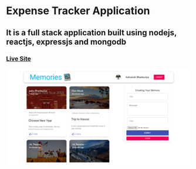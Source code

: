 # Expense Tracker Application

## It is a full stack application  built using nodejs, reactjs, expressjs and mongodb

### [Live Site](https://memory-stamp.netlify.app/)

![Memory Stamp](https://github.com/Ashutosh-Bhadauriya/Memory-Stamp/blob/master/image.png)

